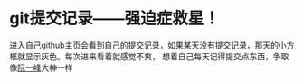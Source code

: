 # git提交记录——强迫症救星！

进入自己github主页会看到自己的提交记录，如果某天没有提交记录，那天的小方框就显示灰色。每次进来看着就感觉不爽，
想着自己每天记得提交点东西，争取像[阮一峰](https://github.com/ruanyf)大神一样
